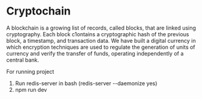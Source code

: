 # Cryptochain
A blockchain is a growing list of records, called blocks, that are linked using cryptography. Each block c1ontains a cryptographic hash of the previous block, a timestamp, and transaction data. We have built a digital currency in which encryption techniques are used to regulate the generation of units of currency and verify the transfer of funds, operating independently of a central bank.

For running project

1. Run redis-server in bash (redis-server --daemonize yes)
2. npm run dev
